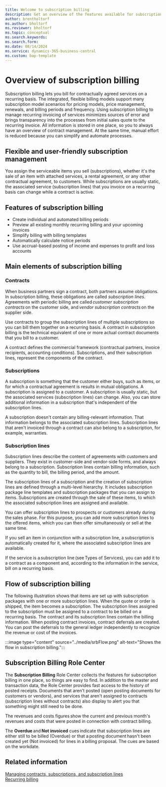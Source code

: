 ```yaml
---
title: Welcome to subscription billing 
description: Get an overview of the features available for subscription billing.
author: brentholtorf
ms.author: bholtorf
ms.reviewer: bholtorf
ms.topic: conceptual
ms.search.keywords: 
ms.search.form: 
ms.date: 08/14/2024
ms.service: dynamics-365-business-central
ms.custom: bap-template
---
```


# Overview of subscription billing

Subscription billing lets you bill for contractually agreed services on a recurring basis. The integrated, flexible billing models support many subscription model scenarios for pricing models, price management, renewals, and billing periods and frequency. Using subscription billing to manage recurring invoicing of services minimizes sources of error and brings transparency into the processes from initial sales quote to the recurring invoice. All information is stored in one place, so you to always have an overview of contract management. At the same time, manual effort is reduced because you can simplify and automate processes.  

## Flexible and user-friendly subscription management

You assign the serviceable items you sell (subscriptions), whether it's the sale of an item with attached services, a rental agreement, or any other contractual agreement, to customers. While subscriptions are usually static, the associated service (subscription lines) that you invoice on a recurring basis can change while a contract is active.

## Features of subscription billing

* Create individual and automated billing periods
* Preview all existing monthly recurring billing and your upcoming invoices
* Simplify billing with billing templates
* Automatically calculate notice periods
* Use accrual-based posting of income and expenses to profit and loss accounts

## Main elements of subscription billing 

### Contracts​

When business partners sign a contract, both partners assume obligations. In subscription billing, these obligations are called *subscription lines*. Agreements with periodic billing are called *customer subscription contracts* on the customer side, and *vendor subscription contracts* on the supplier side.

Use contracts to group the subscription lines of multiple subscriptions so you can bill them together on a recurring basis. A contract in subscription billing is the technical equivalent of one or more actual contract documents that you bill to a customer.

A contract defines the commercial framework (contractual partners, invoice recipients, accounting conditions). Subscriptions, and their subscription lines, represent the components of the contract.

### Subscriptions

A subscription is something that the customer either buys, such as items, or for which a contractual agreement is results in mutual obligations. A subscription is assigned to a customer. A subscription is usually static, but the associated services (subscription lines) can change. Also, you can store additional information in a subscription that's independent of the subscription lines.

A subscription doesn't contain any billing-relevant information. That information belongs to the associated subscription lines. Subscription lines that aren't invoiced through a contract can also belong to a subscription, for example, warranties.

### Subscription lines​

Subscription lines describe the content of agreements with customers and suppliers. They exist in customer-side and vendor-side forms, and always belong to a subscription. Subscription lines contain billing information, such as the quantity to bill, the billing period, and the amount.

The subscription lines of a subscription and the creation of subscription lines are defined through a multi-level hierarchy. It includes subscription package line templates and subscription packages that you can assign to items. Subscriptions are created through the sale of these items, to which the associated subscription lines are assigned and available.

You can offer subscription lines to prospects or customers already during the sales phase. For this purpose, you can add more subscription lines to the offered items, which you can then offer simultaneously or sell at the same time.

If you sell an item in conjunction with a subscription line, a subscription is automatically created for it, where the associated subscription lines are available.

If the service is a subscription line (see Types of Services), you can add it to a contract as a component and, according to the information in the service, bill on a recurring basis.

## Flow of subscription billing​

The following illustration shows that items are set up with subscription packages with one or more subscription lines. When the quote or order is shipped, the item becomes a subscription. The subscription lines assigned to the subscription must be assigned to a contract to be billed on a recurring basis. The contract and its subscription lines contain the billing information. When posting contract invoices, contract deferrals are created. You can post the deferrals to the general ledger independently to recognize the revenue or cost of the invoices.

:::image type="content" source="../media/srbFlow.png" alt-text="Shows the flow in subscription billing.":::

## Subscription Billing Role Center​

The **Subscription Billing** Role Center collects the features for subscription billing in one place, so things are easy to find. In addition to the master and transaction data, the Role Center provides fast access to the history of posted receipts. Documents that aren't posted (open posting documents for customers or vendors), and services that aren't assigned to contracts (subscription lines without contracts) also display to alert you that something might still need to be done.

The revenues and costs figures show the current and previous month's revenues and costs that were posted in connection with contract billing.

The **Overdue** and **Not invoiced** cues indicate that subscription lines are either still to be billed (Overdue) or that a posting document hasn't been created yet (Not invoiced) for lines in a billing proposal. The cues are based on the workdate.

## Related information

[Managing contracts, subscriptions, and subscription lines](working-with-contracts/contracts-services-mgmt.md)  
[Recurring billing](recurring-billing.md)